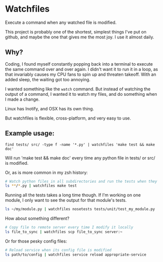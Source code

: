Watchfiles
==========

Execute a command when any watched file is modified.

This project is probably one of the shortest, simplest things I've put on
github, and maybe the one that gives me the most joy.  I use it almost daily.


Why?
----

Coding, I found myself constantly popping back into a terminal to execute the
same command over and over again.  I didn't want it to run it in a loop, as
that invariably causes my CPU fans to spin up and threaten takeoff.  With an
added sleep, the waiting got too annoying.

I wanted something like the `watch` command.  But instead of watching the
output of a command, I wanted it to watch my files, and do something when I
made a change.

Linux has Inotify, and OSX has its own thing.

But watchfiles is flexible, cross-platform, and very easy to use.


Example usage:
--------------
```
find tests/ src/ -type f -name '*.py' | watchfiles 'make test && make doc'
```
Will run 'make test && make doc' every time any python file in tests/ or src/
is modified.

Or, as is more common in my zsh history:

```zsh
# Watch python files in all subdirectories and run the tests when they change
ls **/*.py | watchfiles make test
```

Running all the tests takes a long time though.  If I'm working on one module,
I only want to see the output for that module's tests.

```bash
ls ~/my/module.py | watchfiles nosetests tests/unit/test_my_module.py
```

How about something different?

```bash
# Copy file to remote server every time I modify it locally
ls file_to_sync | watchfiles scp file_to_sync server:~
```

Or for those pesky config files:

```bash
# Reload service when its config file is modified
ls path/to/config | watchfiles service reload appropriate-service
```
